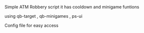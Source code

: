 Simple ATM Robbery script 
it has cooldown and minigame funtions

using 
qb-target , qb-minigames , ps-ui 

Config file for easy access
